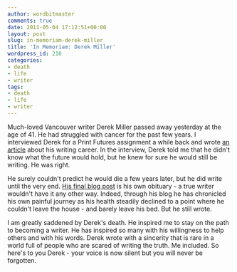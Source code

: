 ```yaml
---
author: wordbitmaster
comments: true
date: 2011-05-04 17:12:51+00:00
layout: post
slug: in-memoriam-derek-miller
title: 'In Memoriam: Derek Miller'
wordpress_id: 210
categories:
- death
- life
- writer
tags:
- death
- life
- writer
---
```


Much-loved Vancouver writer Derek Miller passed away yesterday at the age of 41. He had struggled with cancer for the past few years. I interviewed Derek for a Print Futures assignment a while back and wrote [an article](http://wordbitarchives.files.wordpress.com/2007/02/dmprofile.pdf) about his writing career. In the interview, Derek told me that he didn't know what the future would hold, but he knew for sure he would still be writing. He was right.

He surely couldn't predict he would die a few years later, but he did write until the very end. [His final blog post](http://www.penmachine.com/2011/05/the-last-post) is his own obituary - a true writer wouldn't have it any other way. Indeed, through his blog he has chronicled his own painful journey as his health steadily declined to a point where he couldn't leave the house - and barely leave his bed. But he still wrote.

I am greatly saddened by Derek's death. He inspired me to stay on the path to becoming a writer. He has inspired so many with his willingness to help others and with his words. Derek wrote with a sincerity that is rare in a world full of people who are scared of writing the truth. Me included. So here's to you Derek - your voice is now silent but you will never be forgotten.
